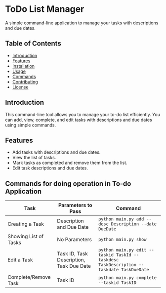 # ToDo List Manager

A simple command-line application to manage your tasks with descriptions and due dates.

## Table of Contents

- [Introduction](#introduction)
- [Features](#features)
- [Installation](#installation)
- [Usage](#usage)
- [Commands](#commands)
- [Contributing](#contributing)
- [License](#license)

## Introduction

This command-line tool allows you to manage your to-do list efficiently. You can add, view, complete, and edit tasks with descriptions and due dates using simple commands.

## Features

- Add tasks with descriptions and due dates.
- View the list of tasks.
- Mark tasks as completed and remove them from the list.
- Edit task descriptions and due dates.

## Commands for doing operation in To-do Application


| Task                  | Parameters to Pass                     | Command                                                |
|-----------------------|----------------------------------------|--------------------------------------------------------|
| Creating a Task       | Description and Due Date               | `python main.py add --desc Description --date DueDate` |
| Showing List of Tasks | No Parameters                         | `python main.py show`                                 |
| Edit a Task           | Task ID, Task Description, Task Due Date | `python main.py edit --taskid TaskId --taskdesc TaskDescription --taskdate TaskDueDate` |
| Complete/Remove Task  | Task ID                                | `python main.py complete --taskid TaskID`              |

   
